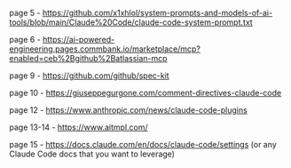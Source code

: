page 5 - https://github.com/x1xhlol/system-prompts-and-models-of-ai-tools/blob/main/Claude%20Code/claude-code-system-prompt.txt

page 6 - https://ai-powered-engineering.pages.commbank.io/marketplace/mcp?enabled=ceb%2Bgithub%2Batlassian-mcp

page 9 - https://github.com/github/spec-kit

page 10 - https://giuseppegurgone.com/comment-directives-claude-code

page 12 - https://www.anthropic.com/news/claude-code-plugins

page 13-14 - https://www.aitmpl.com/

page 15 - https://docs.claude.com/en/docs/claude-code/settings (or any Claude Code docs that you want to leverage)
